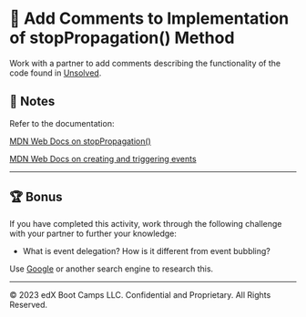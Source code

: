 # 📐 Add Comments to Implementation of stopPropagation() Method

Work with a partner to add comments describing the functionality of the code found in [Unsolved](./Unsolved/assets/js/script.js).

## 📝 Notes

Refer to the documentation: 

[MDN Web Docs on stopPropagation()](https://developer.mozilla.org/en-US/docs/Web/API/Event/stopPropagation)

[MDN Web Docs on creating and triggering events](https://developer.mozilla.org/en-US/docs/Web/Guide/Events/Creating_and_triggering_events)

---

## 🏆 Bonus

If you have completed this activity, work through the following challenge with your partner to further your knowledge:

* What is event delegation? How is it different from event bubbling?

Use [Google](https://www.google.com) or another search engine to research this.

---
© 2023 edX Boot Camps LLC. Confidential and Proprietary. All Rights Reserved.
